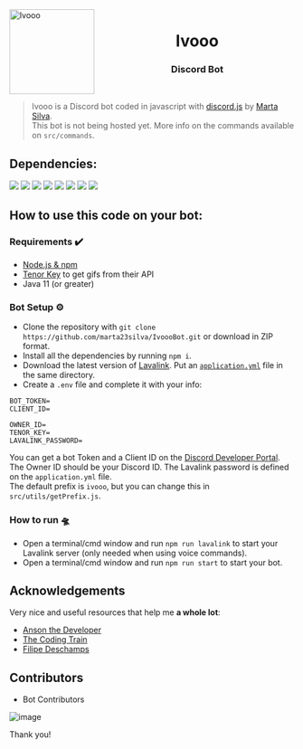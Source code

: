 <img width="150" height="150" align="left" style="float: left; margin: 0 10px 0 0;" alt="Ivooo" src="https://media.discordapp.net/attachments/868061485425893408/868268766788726815/Banzai-TLK.png?width=530&height=530"> 
<h1 align="center">Ivooo</h1>
<h3 align="center">Discord Bot</h3>
<br/>

> Ivooo is a Discord bot coded in javascript with [discord.js](https://discord.js.org) by [Marta Silva](https://github.com/marta23silva). <br/>
> This bot is not being hosted yet. More info on the commands available on `src/commands`.

## Dependencies:
[![](https://img.shields.io/badge/discord.js-13.6.0-blue.svg?logo=npm)](https://www.npmjs.com/package/discord.js)
[![](https://img.shields.io/badge/minecraft--server--util-5.2.9-green?logo=npm)](https://www.npmjs.com/package/minecraft-server-util)
[![](https://img.shields.io/badge/node--fetch-2.6.1-yellow?logo=npm)](https://www.npmjs.com/package/node-fetch)
[![](https://img.shields.io/badge/dotenv-10.0.0-orange?logo=npm)](https://www.npmjs.com/package/dotenv)
[![](https://img.shields.io/badge/fs-0.0.1--security-9cf?logo=npm)](https://www.npmjs.com/package/fs)
[![](https://img.shields.io/badge/nodemon-2.0.15-lightgrey?logo=npm)](https://www.npmjs.com/package/nodemon)
[![](https://img.shields.io/badge/Lavalink-3.4-ff69b4?logo=github)](https://github.com/freyacodes/Lavalink)
[![](https://img.shields.io/badge/erela.js-2.3.3-success?logo=npm)](https://www.npmjs.com/package/erela.js)

## How to use this code on your bot:

### Requirements ✔️
* [Node.js & npm](https://docs.npmjs.com/downloading-and-installing-node-js-and-npm)
* [Tenor Key](https://tenor.com/developer/keyregistration) to get gifs from their API
* Java 11 (or greater)

### Bot Setup ⚙️
* Clone the repository with `git clone https://github.com/marta23silva/IvoooBot.git` or download in ZIP format.
* Install all the dependencies by running `npm i`.
* Download the latest version of [Lavalink](https://github.com/freyacodes/Lavalink/releases). Put an [`application.yml`](https://github.com/freyacodes/Lavalink/blob/master/LavalinkServer/application.yml.example) file in the same directory.
* Create a `.env` file and complete it with your info:
```
BOT_TOKEN=
CLIENT_ID=

OWNER_ID=
TENOR_KEY=
LAVALINK_PASSWORD=
```
You can get a bot Token and a Client ID on the [Discord Developer Portal](https://discord.com/developers/applications). The Owner ID should be your Discord ID. The Lavalink password is defined on the `application.yml` file. <br/>
The default prefix is `ivooo`, but you can change this in `src/utils/getPrefix.js`.

### How to run 🛸
* Open a terminal/cmd window and run `npm run lavalink` to start your Lavalink server (only needed when using voice commands).
* Open a terminal/cmd window and run `npm run start` to start your bot.

## Acknowledgements

Very nice and useful resources that help me **a whole lot**: 
* [Anson the Developer](https://www.youtube.com/c/AnsontheDeveloper/featured)
* [The Coding Train](https://www.youtube.com/user/shiffman)
* [Filipe Deschamps](https://www.youtube.com/c/FilipeDeschamps)

## Contributors

- Bot Contributors
 
![image](https://contrib.rocks/image?repo=marta23silva/IvoooBot)

Thank you!
